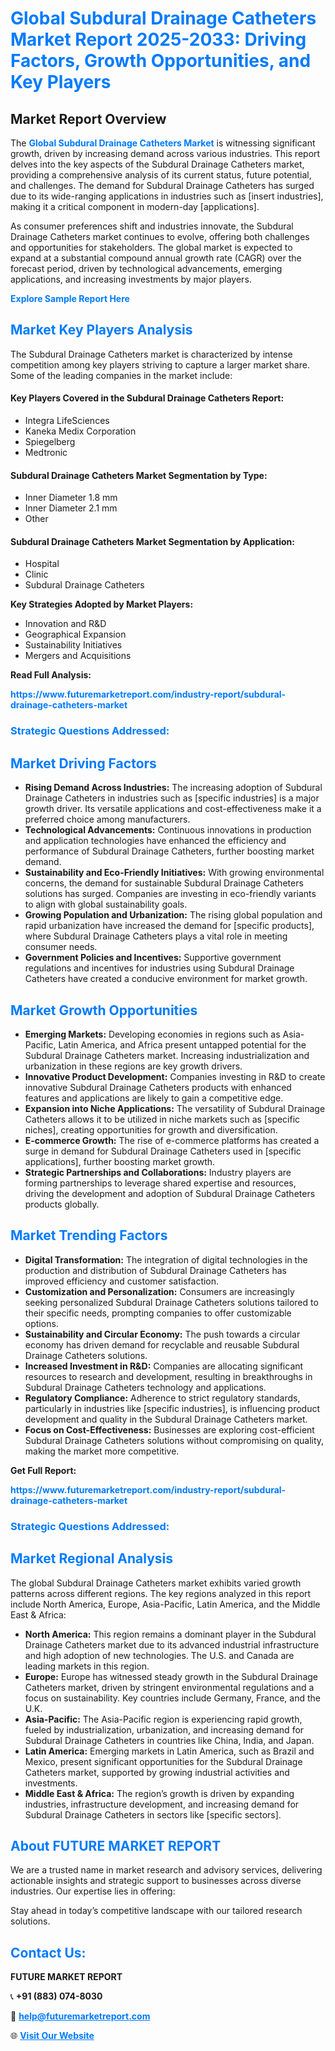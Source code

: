 <h1 style="color: #007BFF;">Global Subdural Drainage Catheters Market Report 2025-2033: Driving Factors, Growth Opportunities, and Key Players</h1>

<section id="overview">
<h2>Market Report Overview</h2>
<p>The <a href="https://www.futuremarketreport.com/industry-report/subdural-drainage-catheters-market" style="color: #007BFF; text-decoration: none;"><strong>Global Subdural Drainage Catheters Market</strong></a> is witnessing significant growth, driven by increasing demand across various industries. This report delves into the key aspects of the Subdural Drainage Catheters market, providing a comprehensive analysis of its current status, future potential, and challenges. The demand for Subdural Drainage Catheters has surged due to its wide-ranging applications in industries such as [insert industries], making it a critical component in modern-day [applications].</p>
<p>As consumer preferences shift and industries innovate, the Subdural Drainage Catheters market continues to evolve, offering both challenges and opportunities for stakeholders. The global market is expected to expand at a substantial compound annual growth rate (CAGR) over the forecast period, driven by technological advancements, emerging applications, and increasing investments by major players.</p>
</section>

<section id="overview">
<p><a href="https://www.futuremarketreport.com/request-sample/reportId=122135" style="color: #007BFF; text-decoration: none;"><strong>Explore Sample Report Here</strong></a></p>
</section>

<section id="key-players">
<h2 style="color: #007BFF;">Market Key Players Analysis</h2>
<p>The Subdural Drainage Catheters market is characterized by intense competition among key players striving to capture a larger market share. Some of the leading companies in the market include:</p>
<h4>Key Players Covered in the Subdural Drainage Catheters Report:</h4>
<ul><li>Integra LifeSciences</li><li>Kaneka Medix Corporation</li><li>Spiegelberg</li><li>Medtronic</li></ul>
<h4>Subdural Drainage Catheters Market Segmentation by Type:</h4>
<ul><li>Inner Diameter 1.8 mm</li><li>Inner Diameter 2.1 mm</li><li>Other</li></ul>

<h4>Subdural Drainage Catheters Market Segmentation by Application:</h4>
<ul><li>Hospital</li><li>Clinic</li><li>Subdural Drainage Catheters</li></ul>
<p><strong>Key Strategies Adopted by Market Players:</strong></p>
<ul>
<li>Innovation and R&D</li>
<li>Geographical Expansion</li>
<li>Sustainability Initiatives</li>
<li>Mergers and Acquisitions</li>
</ul>
</section>

<section>
<p><strong>Read Full Analysis: </strong></p><a href="https://www.futuremarketreport.com/industry-report/subdural-drainage-catheters-market" style="color: #007BFF; text-decoration: none;"><strong>https://www.futuremarketreport.com/industry-report/subdural-drainage-catheters-market</strong></a>
<h3 style="color: #007BFF;">Strategic Questions Addressed:</h3>
</section>

<section id="driving-factors">
<h2 style="color: #007BFF;">Market Driving Factors</h2>
<ul>
<li><strong>Rising Demand Across Industries:</strong> The increasing adoption of Subdural Drainage Catheters in industries such as [specific industries] is a major growth driver. Its versatile applications and cost-effectiveness make it a preferred choice among manufacturers.</li>
<li><strong>Technological Advancements:</strong> Continuous innovations in production and application technologies have enhanced the efficiency and performance of Subdural Drainage Catheters, further boosting market demand.</li>
<li><strong>Sustainability and Eco-Friendly Initiatives:</strong> With growing environmental concerns, the demand for sustainable Subdural Drainage Catheters solutions has surged. Companies are investing in eco-friendly variants to align with global sustainability goals.</li>
<li><strong>Growing Population and Urbanization:</strong> The rising global population and rapid urbanization have increased the demand for [specific products], where Subdural Drainage Catheters plays a vital role in meeting consumer needs.</li>
<li><strong>Government Policies and Incentives:</strong> Supportive government regulations and incentives for industries using Subdural Drainage Catheters have created a conducive environment for market growth.</li>
</ul>
</section>

<section id="growth-opportunities">
<h2 style="color: #007BFF;">Market Growth Opportunities</h2>
<ul>
<li><strong>Emerging Markets:</strong> Developing economies in regions such as Asia-Pacific, Latin America, and Africa present untapped potential for the Subdural Drainage Catheters market. Increasing industrialization and urbanization in these regions are key growth drivers.</li>
<li><strong>Innovative Product Development:</strong> Companies investing in R&D to create innovative Subdural Drainage Catheters products with enhanced features and applications are likely to gain a competitive edge.</li>
<li><strong>Expansion into Niche Applications:</strong> The versatility of Subdural Drainage Catheters allows it to be utilized in niche markets such as [specific niches], creating opportunities for growth and diversification.</li>
<li><strong>E-commerce Growth:</strong> The rise of e-commerce platforms has created a surge in demand for Subdural Drainage Catheters used in [specific applications], further boosting market growth.</li>
<li><strong>Strategic Partnerships and Collaborations:</strong> Industry players are forming partnerships to leverage shared expertise and resources, driving the development and adoption of Subdural Drainage Catheters products globally.</li>
</ul>
</section>

<section id="trending-factors">
<h2 style="color: #007BFF;">Market Trending Factors</h2>
<ul>
<li><strong>Digital Transformation:</strong> The integration of digital technologies in the production and distribution of Subdural Drainage Catheters has improved efficiency and customer satisfaction.</li>
<li><strong>Customization and Personalization:</strong> Consumers are increasingly seeking personalized Subdural Drainage Catheters solutions tailored to their specific needs, prompting companies to offer customizable options.</li>
<li><strong>Sustainability and Circular Economy:</strong> The push towards a circular economy has driven demand for recyclable and reusable Subdural Drainage Catheters solutions.</li>
<li><strong>Increased Investment in R&D:</strong> Companies are allocating significant resources to research and development, resulting in breakthroughs in Subdural Drainage Catheters technology and applications.</li>
<li><strong>Regulatory Compliance:</strong> Adherence to strict regulatory standards, particularly in industries like [specific industries], is influencing product development and quality in the Subdural Drainage Catheters market.</li>
<li><strong>Focus on Cost-Effectiveness:</strong> Businesses are exploring cost-efficient Subdural Drainage Catheters solutions without compromising on quality, making the market more competitive.</li>
</ul>
</section>

<section>
<p><strong>Get Full Report: </strong></p><a href="https://www.futuremarketreport.com/industry-report/subdural-drainage-catheters-market" style="color: #007BFF; text-decoration: none;"><strong>https://www.futuremarketreport.com/industry-report/subdural-drainage-catheters-market</strong></a>
<h3 style="color: #007BFF;">Strategic Questions Addressed:</h3>
</section>


<section id="regional-analysis">
<h2 style="color: #007BFF;">Market Regional Analysis</h2>
<p>The global Subdural Drainage Catheters market exhibits varied growth patterns across different regions. The key regions analyzed in this report include North America, Europe, Asia-Pacific, Latin America, and the Middle East & Africa:</p>
<ul>
<li><strong>North America:</strong> This region remains a dominant player in the Subdural Drainage Catheters market due to its advanced industrial infrastructure and high adoption of new technologies. The U.S. and Canada are leading markets in this region.</li>
<li><strong>Europe:</strong> Europe has witnessed steady growth in the Subdural Drainage Catheters market, driven by stringent environmental regulations and a focus on sustainability. Key countries include Germany, France, and the U.K.</li>
<li><strong>Asia-Pacific:</strong> The Asia-Pacific region is experiencing rapid growth, fueled by industrialization, urbanization, and increasing demand for Subdural Drainage Catheters in countries like China, India, and Japan.</li>
<li><strong>Latin America:</strong> Emerging markets in Latin America, such as Brazil and Mexico, present significant opportunities for the Subdural Drainage Catheters market, supported by growing industrial activities and investments.</li>
<li><strong>Middle East & Africa:</strong> The region’s growth is driven by expanding industries, infrastructure development, and increasing demand for Subdural Drainage Catheters in sectors like [specific sectors].</li>
</ul>
</section>

<footer>
<h2 style="color: #007BFF;">About FUTURE MARKET REPORT</h2>
<p>We are a trusted name in market research and advisory services, delivering actionable insights and strategic support to businesses across diverse industries. Our expertise lies in offering:</p>

<p>Stay ahead in today’s competitive landscape with our tailored research solutions.</p>

<h2 style="color: #007BFF;">Contact Us:</h2>
<p><strong>FUTURE MARKET REPORT</strong></p>
<p>📞 <strong>+91 (883) 074-8030</strong></p>
<p>📧 <strong><a href="mailto:help@futuremarketreport.com" style="color: #007BFF;">help@futuremarketreport.com</a></strong></p>
<p>🌐 <strong><a href="https://www.futuremarketreport.com/" style="color: #007BFF;">Visit Our Website</a></strong></p>
</footer>